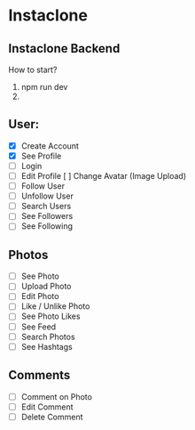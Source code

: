 # Instaclone

## Instaclone Backend
How to start?
1. npm run dev
2. 

## User:

- [x] Create Account
- [x] See Profile
- [ ] Login
- [ ] Edit Profile
  [ ] Change Avatar (Image Upload)
- [ ] Follow User
- [ ] Unfollow User
- [ ] Search Users
- [ ] See Followers
- [ ] See Following

## Photos

- [ ] See Photo
- [ ] Upload Photo
- [ ] Edit Photo
- [ ] Like / Unlike Photo
- [ ] See Photo Likes
- [ ] See Feed
- [ ] Search Photos
- [ ] See Hashtags

## Comments

- [ ] Comment on Photo
- [ ] Edit Comment
- [ ] Delete Comment
